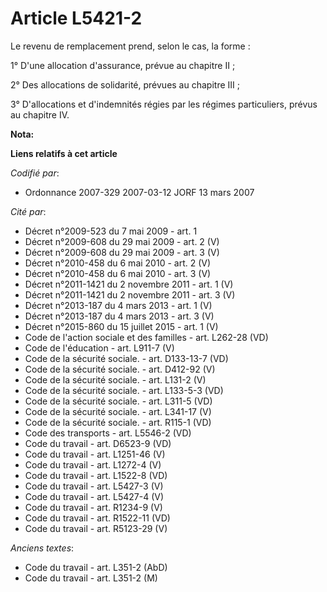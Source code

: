 # Article L5421-2

Le revenu de remplacement prend, selon le cas, la forme :

1° D'une allocation d'assurance, prévue au chapitre II ;

2° Des allocations de solidarité, prévues au chapitre III ;

3° D'allocations et d'indemnités régies par les régimes particuliers, prévus au chapitre IV.

**Nota:**



**Liens relatifs à cet article**

_Codifié par_:

  - Ordonnance 2007-329 2007-03-12 JORF 13 mars 2007

_Cité par_:

  - Décret n°2009-523 du 7 mai 2009 - art. 1
  - Décret n°2009-608 du 29 mai 2009 - art. 2 (V)
  - Décret n°2009-608 du 29 mai 2009 - art. 3 (V)
  - Décret n°2010-458 du 6 mai 2010 - art. 2 (V)
  - Décret n°2010-458 du 6 mai 2010 - art. 3 (V)
  - Décret n°2011-1421 du 2 novembre 2011 - art. 1 (V)
  - Décret n°2011-1421 du 2 novembre 2011 - art. 3 (V)
  - Décret n°2013-187 du 4 mars 2013 - art. 1 (V)
  - Décret n°2013-187 du 4 mars 2013 - art. 3 (V)
  - Décret n°2015-860 du 15 juillet 2015 - art. 1 (V)
  - Code de l'action sociale et des familles - art. L262-28 (VD)
  - Code de l'éducation - art. L911-7 (V)
  - Code de la sécurité sociale. - art. D133-13-7 (VD)
  - Code de la sécurité sociale. - art. D412-92 (V)
  - Code de la sécurité sociale. - art. L131-2 (V)
  - Code de la sécurité sociale. - art. L133-5-3 (VD)
  - Code de la sécurité sociale. - art. L311-5 (VD)
  - Code de la sécurité sociale. - art. L341-17 (V)
  - Code de la sécurité sociale. - art. R115-1 (VD)
  - Code des transports - art. L5546-2 (VD)
  - Code du travail - art. D6523-9 (VD)
  - Code du travail - art. L1251-46 (V)
  - Code du travail - art. L1272-4 (V)
  - Code du travail - art. L1522-8 (VD)
  - Code du travail - art. L5427-3 (V)
  - Code du travail - art. L5427-4 (V)
  - Code du travail - art. R1234-9 (V)
  - Code du travail - art. R1522-11 (VD)
  - Code du travail - art. R5123-29 (V)

_Anciens textes_:

  - Code du travail - art. L351-2 (AbD)
  - Code du travail - art. L351-2 (M)
